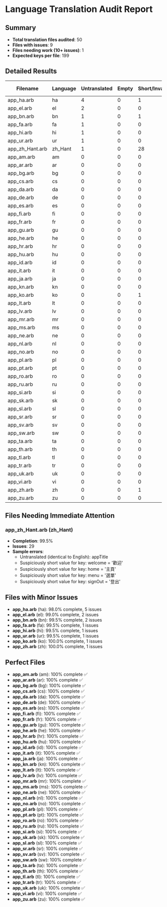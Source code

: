 # Language Translation Audit Report

## Summary
- **Total translation files audited**: 50
- **Files with issues**: 9
- **Files needing work (10+ issues)**: 1
- **Expected keys per file**: 199

## Detailed Results

| Filename | Language | Untranslated | Empty | Short/Invalid | Total Translated | Completion % |
|----------|----------|--------------|-------|---------------|------------------|--------------|
| app_ha.arb | ha | 4 | 0 | 1 | 195 | 98.0% |
| app_el.arb | el | 2 | 0 | 0 | 197 | 99.0% |
| app_bn.arb | bn | 1 | 0 | 1 | 198 | 99.5% |
| app_fa.arb | fa | 1 | 0 | 0 | 198 | 99.5% |
| app_hi.arb | hi | 1 | 0 | 0 | 198 | 99.5% |
| app_ur.arb | ur | 1 | 0 | 0 | 198 | 99.5% |
| app_zh_Hant.arb | zh_Hant | 1 | 0 | 28 | 198 | 99.5% |
| app_am.arb | am | 0 | 0 | 0 | 199 | 100.0% |
| app_ar.arb | ar | 0 | 0 | 0 | 199 | 100.0% |
| app_bg.arb | bg | 0 | 0 | 0 | 199 | 100.0% |
| app_cs.arb | cs | 0 | 0 | 0 | 199 | 100.0% |
| app_da.arb | da | 0 | 0 | 0 | 199 | 100.0% |
| app_de.arb | de | 0 | 0 | 0 | 199 | 100.0% |
| app_es.arb | es | 0 | 0 | 0 | 199 | 100.0% |
| app_fi.arb | fi | 0 | 0 | 0 | 199 | 100.0% |
| app_fr.arb | fr | 0 | 0 | 0 | 199 | 100.0% |
| app_gu.arb | gu | 0 | 0 | 0 | 199 | 100.0% |
| app_he.arb | he | 0 | 0 | 0 | 199 | 100.0% |
| app_hr.arb | hr | 0 | 0 | 0 | 199 | 100.0% |
| app_hu.arb | hu | 0 | 0 | 0 | 199 | 100.0% |
| app_id.arb | id | 0 | 0 | 0 | 199 | 100.0% |
| app_it.arb | it | 0 | 0 | 0 | 199 | 100.0% |
| app_ja.arb | ja | 0 | 0 | 0 | 199 | 100.0% |
| app_kn.arb | kn | 0 | 0 | 0 | 199 | 100.0% |
| app_ko.arb | ko | 0 | 0 | 1 | 199 | 100.0% |
| app_lt.arb | lt | 0 | 0 | 0 | 199 | 100.0% |
| app_lv.arb | lv | 0 | 0 | 0 | 199 | 100.0% |
| app_mr.arb | mr | 0 | 0 | 0 | 199 | 100.0% |
| app_ms.arb | ms | 0 | 0 | 0 | 199 | 100.0% |
| app_ne.arb | ne | 0 | 0 | 0 | 199 | 100.0% |
| app_nl.arb | nl | 0 | 0 | 0 | 199 | 100.0% |
| app_no.arb | no | 0 | 0 | 0 | 199 | 100.0% |
| app_pl.arb | pl | 0 | 0 | 0 | 199 | 100.0% |
| app_pt.arb | pt | 0 | 0 | 0 | 199 | 100.0% |
| app_ro.arb | ro | 0 | 0 | 0 | 199 | 100.0% |
| app_ru.arb | ru | 0 | 0 | 0 | 199 | 100.0% |
| app_si.arb | si | 0 | 0 | 0 | 199 | 100.0% |
| app_sk.arb | sk | 0 | 0 | 0 | 199 | 100.0% |
| app_sl.arb | sl | 0 | 0 | 0 | 199 | 100.0% |
| app_sr.arb | sr | 0 | 0 | 0 | 199 | 100.0% |
| app_sv.arb | sv | 0 | 0 | 0 | 199 | 100.0% |
| app_sw.arb | sw | 0 | 0 | 0 | 199 | 100.0% |
| app_ta.arb | ta | 0 | 0 | 0 | 199 | 100.0% |
| app_th.arb | th | 0 | 0 | 0 | 199 | 100.0% |
| app_tl.arb | tl | 0 | 0 | 0 | 199 | 100.0% |
| app_tr.arb | tr | 0 | 0 | 0 | 199 | 100.0% |
| app_uk.arb | uk | 0 | 0 | 0 | 199 | 100.0% |
| app_vi.arb | vi | 0 | 0 | 0 | 199 | 100.0% |
| app_zh.arb | zh | 0 | 0 | 1 | 199 | 100.0% |
| app_zu.arb | zu | 0 | 0 | 0 | 199 | 100.0% |

## Files Needing Immediate Attention

### app_zh_Hant.arb (zh_Hant)
- **Completion**: 99.5%
- **Issues**: 29
- **Sample errors**:
  - Untranslated (identical to English): appTitle
  - Suspiciously short value for key: welcome = '歡迎'
  - Suspiciously short value for key: home = '主頁'
  - Suspiciously short value for key: menu = '選單'
  - Suspiciously short value for key: signOut = '登出'


## Files with Minor Issues

- **app_ha.arb** (ha): 98.0% complete, 5 issues
- **app_el.arb** (el): 99.0% complete, 2 issues
- **app_bn.arb** (bn): 99.5% complete, 2 issues
- **app_fa.arb** (fa): 99.5% complete, 1 issues
- **app_hi.arb** (hi): 99.5% complete, 1 issues
- **app_ur.arb** (ur): 99.5% complete, 1 issues
- **app_ko.arb** (ko): 100.0% complete, 1 issues
- **app_zh.arb** (zh): 100.0% complete, 1 issues

## Perfect Files

- **app_am.arb** (am): 100% complete ✅
- **app_ar.arb** (ar): 100% complete ✅
- **app_bg.arb** (bg): 100% complete ✅
- **app_cs.arb** (cs): 100% complete ✅
- **app_da.arb** (da): 100% complete ✅
- **app_de.arb** (de): 100% complete ✅
- **app_es.arb** (es): 100% complete ✅
- **app_fi.arb** (fi): 100% complete ✅
- **app_fr.arb** (fr): 100% complete ✅
- **app_gu.arb** (gu): 100% complete ✅
- **app_he.arb** (he): 100% complete ✅
- **app_hr.arb** (hr): 100% complete ✅
- **app_hu.arb** (hu): 100% complete ✅
- **app_id.arb** (id): 100% complete ✅
- **app_it.arb** (it): 100% complete ✅
- **app_ja.arb** (ja): 100% complete ✅
- **app_kn.arb** (kn): 100% complete ✅
- **app_lt.arb** (lt): 100% complete ✅
- **app_lv.arb** (lv): 100% complete ✅
- **app_mr.arb** (mr): 100% complete ✅
- **app_ms.arb** (ms): 100% complete ✅
- **app_ne.arb** (ne): 100% complete ✅
- **app_nl.arb** (nl): 100% complete ✅
- **app_no.arb** (no): 100% complete ✅
- **app_pl.arb** (pl): 100% complete ✅
- **app_pt.arb** (pt): 100% complete ✅
- **app_ro.arb** (ro): 100% complete ✅
- **app_ru.arb** (ru): 100% complete ✅
- **app_si.arb** (si): 100% complete ✅
- **app_sk.arb** (sk): 100% complete ✅
- **app_sl.arb** (sl): 100% complete ✅
- **app_sr.arb** (sr): 100% complete ✅
- **app_sv.arb** (sv): 100% complete ✅
- **app_sw.arb** (sw): 100% complete ✅
- **app_ta.arb** (ta): 100% complete ✅
- **app_th.arb** (th): 100% complete ✅
- **app_tl.arb** (tl): 100% complete ✅
- **app_tr.arb** (tr): 100% complete ✅
- **app_uk.arb** (uk): 100% complete ✅
- **app_vi.arb** (vi): 100% complete ✅
- **app_zu.arb** (zu): 100% complete ✅
